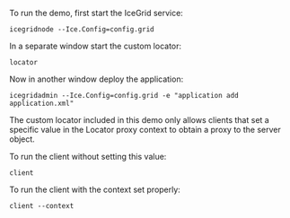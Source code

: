 To run the demo, first start the IceGrid service:

```
icegridnode --Ice.Config=config.grid
```

In a separate window start the custom locator:

```
locator
```

Now in another window deploy the application:

```
icegridadmin --Ice.Config=config.grid -e "application add application.xml"
```

The custom locator included in this demo only allows clients that set a
specific value in the Locator proxy context to obtain a proxy to the server
object.

To run the client without setting this value:

```
client
```

To run the client with the context set properly:

```
client --context
```
